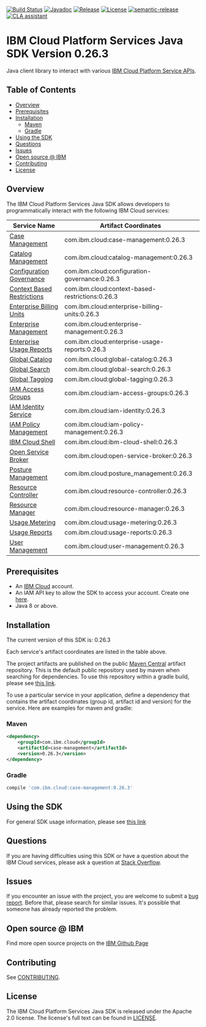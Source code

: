 [![Build Status](https://app.travis-ci.com/IBM/platform-services-java-sdk.svg?branch=main)](https://app.travis-ci.com/IBM/platform-services-java-sdk)
[![Javadoc](https://img.shields.io/static/v1?label=javadoc&message=latest&color=blue)](https://ibm.github.io/platform-services-java-sdk/docs/latest)
[![Release](https://img.shields.io/github/v/release/IBM/platform-services-java-sdk)](https://github.com/IBM/platform-services-java-sdk/releases/latest)
[![License](https://img.shields.io/badge/License-Apache%202.0-blue.svg)](https://opensource.org/licenses/Apache-2.0)
[![semantic-release](https://img.shields.io/badge/%20%20%F0%9F%93%A6%F0%9F%9A%80-semantic--release-e10079.svg)](https://github.com/semantic-release/semantic-release)
[![CLA assistant](https://cla-assistant.io/readme/badge/IBM/platform-services-java-sdk)](https://cla-assistant.io/IBM/platform-services-java-sdk)



# IBM Cloud Platform Services Java SDK Version 0.26.3

Java client library to interact with various 
[IBM Cloud Platform Service APIs](https://cloud.ibm.com/docs?tab=api-docs&category=platform_services).

## Table of Contents

<!--
  The TOC below is generated using the `markdown-toc` node package.

      https://github.com/jonschlinkert/markdown-toc

  You should regenerate the TOC after making changes to this file.

      npx markdown-toc --maxdepth 4 -i README.md
  -->

<!-- toc -->

- [Overview](#overview)
- [Prerequisites](#prerequisites)
- [Installation](#installation)
  * [Maven](#maven)
  * [Gradle](#gradle)
- [Using the SDK](#using-the-sdk)
- [Questions](#questions)
- [Issues](#issues)
- [Open source @ IBM](#open-source--ibm)
- [Contributing](#contributing)
- [License](#license)

<!-- tocstop -->

## Overview

The IBM Cloud Platform Services Java SDK allows developers to programmatically interact with the following IBM Cloud services:

Service Name | Artifact Coordinates
--- | --- 
[Case Management](https://cloud.ibm.com/apidocs/case-management?code=java) | com.ibm.cloud:case-management:0.26.3
[Catalog Management](https://cloud.ibm.com/apidocs/resource-catalog/private-catalog?code=java) | com.ibm.cloud:catalog-management:0.26.3
[Configuration Governance](https://cloud.ibm.com/apidocs/security-compliance/config?code=java) | com.ibm.cloud:configuration-governance:0.26.3
[Context Based Restrictions](https://cloud.ibm.com/apidocs/context-based-restrictions?code=java) | com.ibm.cloud:context-based-restrictions:0.26.3
[Enterprise Billing Units](https://cloud.ibm.com/apidocs/enterprise-apis/billing-unit?code=java) | com.ibm.cloud:enterprise-billing-units:0.26.3
[Enterprise Management](https://cloud.ibm.com/apidocs/enterprise-apis/enterprise?code=java) | com.ibm.cloud:enterprise-management:0.26.3
[Enterprise Usage Reports](https://cloud.ibm.com/apidocs/enterprise-apis/resource-usage-reports?code=java) | com.ibm.cloud:enterprise-usage-reports:0.26.3
[Global Catalog](https://cloud.ibm.com/apidocs/resource-catalog/global-catalog?code=java) | com.ibm.cloud:global-catalog:0.26.3
[Global Search](https://cloud.ibm.com/apidocs/search?code=java) | com.ibm.cloud:global-search:0.26.3
[Global Tagging](https://cloud.ibm.com/apidocs/tagging?code=java) | com.ibm.cloud:global-tagging:0.26.3
[IAM Access Groups](https://cloud.ibm.com/apidocs/iam-access-groups?code=java) | com.ibm.cloud:iam-access-groups:0.26.3
[IAM Identity Service](https://cloud.ibm.com/apidocs/iam-identity-token-api?code=java) | com.ibm.cloud:iam-identity:0.26.3
[IAM Policy Management](https://cloud.ibm.com/apidocs/iam-policy-management?code=java) | com.ibm.cloud:iam-policy-management:0.26.3
[IBM Cloud Shell](https://cloud.ibm.com/apidocs/cloudshell?code=java) | com.ibm.cloud:ibm-cloud-shell:0.26.3
[Open Service Broker](https://cloud.ibm.com/apidocs/resource-controller/ibm-cloud-osb-api?code=java) | com.ibm.cloud:open-service-broker:0.26.3
[Posture Management](https://cloud.ibm.com/apidocs/security-compliance/posture?code=java) | com.ibm.cloud:posture_management:0.26.3
[Resource Controller](https://cloud.ibm.com/apidocs/resource-controller/resource-controller?code=java) | com.ibm.cloud:resource-controller:0.26.3
[Resource Manager](https://cloud.ibm.com/apidocs/resource-controller/resource-manager?code=java) | com.ibm.cloud:resource-manager:0.26.3
[Usage Metering](https://cloud.ibm.com/apidocs/usage-metering?code=java) | com.ibm.cloud:usage-metering:0.26.3
[Usage Reports](https://cloud.ibm.com/apidocs/metering-reporting?code=java) | com.ibm.cloud:usage-reports:0.26.3
[User Management](https://cloud.ibm.com/apidocs/user-management?code=java) | com.ibm.cloud:user-management:0.26.3

## Prerequisites

[ibm-cloud-onboarding]: https://cloud.ibm.com/registration

* An [IBM Cloud][ibm-cloud-onboarding] account.
* An IAM API key to allow the SDK to access your account. Create one [here](https://cloud.ibm.com/iam/apikeys).
* Java 8 or above.

## Installation
The current version of this SDK is: 0.26.3

Each service's artifact coordinates are listed in the table above.

The project artifacts are published on the public [Maven Central](https://repo1.maven.org/maven2/)
artifact repository.  This is the default public repository used by maven when searching for dependencies.
To use this repository within a gradle build, please see
[this link](https://docs.gradle.org/current/userguide/declaring_repositories.html).

To use a particular service in your application, define a dependency that contains the
artifact coordinates (group id, artifact id and version) for the service.
Here are examples for maven and gradle:

### Maven

```xml
<dependency>
    <groupId>com.ibm.cloud</groupId>
    <artifactId>case-management</artifactId>
    <version>0.26.3</version>
</dependency>
```

### Gradle
```gradle
compile 'com.ibm.cloud:case-management:0.26.3'
```

## Using the SDK
For general SDK usage information, please see [this link](https://github.com/IBM/ibm-cloud-sdk-common/blob/main/README.md)

## Questions

If you are having difficulties using this SDK or have a question about the IBM Cloud services,
please ask a question at
[Stack Overflow](http://stackoverflow.com/questions/ask?tags=ibm-cloud).

## Issues
If you encounter an issue with the project, you are welcome to submit a
[bug report](https://github.com/IBM/platform-services-java-sdk/issues).
Before that, please search for similar issues. It's possible that someone has already reported the problem.

## Open source @ IBM
Find more open source projects on the [IBM Github Page](http://ibm.github.io/)

## Contributing
See [CONTRIBUTING](CONTRIBUTING.md).

## License

The IBM Cloud Platform Services Java SDK is released under the Apache 2.0 license.
The license's full text can be found in
[LICENSE](LICENSE).
